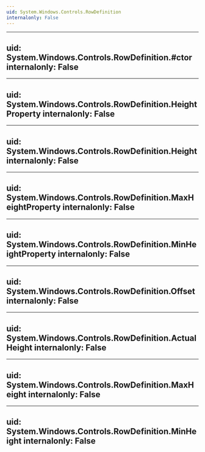 ```yaml
---
uid: System.Windows.Controls.RowDefinition
internalonly: False
---
```


---
uid: System.Windows.Controls.RowDefinition.#ctor
internalonly: False
---

---
uid: System.Windows.Controls.RowDefinition.HeightProperty
internalonly: False
---

---
uid: System.Windows.Controls.RowDefinition.Height
internalonly: False
---

---
uid: System.Windows.Controls.RowDefinition.MaxHeightProperty
internalonly: False
---

---
uid: System.Windows.Controls.RowDefinition.MinHeightProperty
internalonly: False
---

---
uid: System.Windows.Controls.RowDefinition.Offset
internalonly: False
---

---
uid: System.Windows.Controls.RowDefinition.ActualHeight
internalonly: False
---

---
uid: System.Windows.Controls.RowDefinition.MaxHeight
internalonly: False
---

---
uid: System.Windows.Controls.RowDefinition.MinHeight
internalonly: False
---
